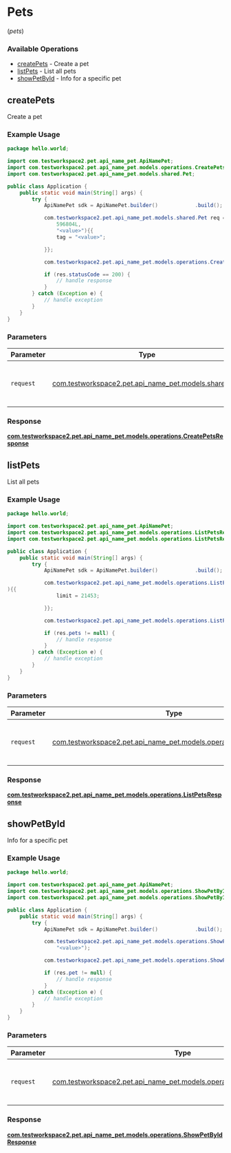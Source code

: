 # Pets
(*pets*)

### Available Operations

* [createPets](#createpets) - Create a pet
* [listPets](#listpets) - List all pets
* [showPetById](#showpetbyid) - Info for a specific pet

## createPets

Create a pet

### Example Usage

```java
package hello.world;

import com.testworkspace2.pet.api_name_pet.ApiNamePet;
import com.testworkspace2.pet.api_name_pet.models.operations.CreatePetsResponse;
import com.testworkspace2.pet.api_name_pet.models.shared.Pet;

public class Application {
    public static void main(String[] args) {
        try {
            ApiNamePet sdk = ApiNamePet.builder()            .build();

            com.testworkspace2.pet.api_name_pet.models.shared.Pet req = new Pet(
                596804L,
                "<value>"){{
                tag = "<value>";

            }};

            com.testworkspace2.pet.api_name_pet.models.operations.CreatePetsResponse res = sdk.pets.createPets(req);

            if (res.statusCode == 200) {
                // handle response
            }
        } catch (Exception e) {
            // handle exception
        }
    }
}
```

### Parameters

| Parameter                                                                           | Type                                                                                | Required                                                                            | Description                                                                         |
| ----------------------------------------------------------------------------------- | ----------------------------------------------------------------------------------- | ----------------------------------------------------------------------------------- | ----------------------------------------------------------------------------------- |
| `request`                                                                           | [com.testworkspace2.pet.api_name_pet.models.shared.Pet](../../models/shared/Pet.md) | :heavy_check_mark:                                                                  | The request object to use for the request.                                          |


### Response

**[com.testworkspace2.pet.api_name_pet.models.operations.CreatePetsResponse](../../models/operations/CreatePetsResponse.md)**


## listPets

List all pets

### Example Usage

```java
package hello.world;

import com.testworkspace2.pet.api_name_pet.ApiNamePet;
import com.testworkspace2.pet.api_name_pet.models.operations.ListPetsRequest;
import com.testworkspace2.pet.api_name_pet.models.operations.ListPetsResponse;

public class Application {
    public static void main(String[] args) {
        try {
            ApiNamePet sdk = ApiNamePet.builder()            .build();

            com.testworkspace2.pet.api_name_pet.models.operations.ListPetsRequest req = new ListPetsRequest(
){{
                limit = 21453;

            }};

            com.testworkspace2.pet.api_name_pet.models.operations.ListPetsResponse res = sdk.pets.listPets(req);

            if (res.pets != null) {
                // handle response
            }
        } catch (Exception e) {
            // handle exception
        }
    }
}
```

### Parameters

| Parameter                                                                                                           | Type                                                                                                                | Required                                                                                                            | Description                                                                                                         |
| ------------------------------------------------------------------------------------------------------------------- | ------------------------------------------------------------------------------------------------------------------- | ------------------------------------------------------------------------------------------------------------------- | ------------------------------------------------------------------------------------------------------------------- |
| `request`                                                                                                           | [com.testworkspace2.pet.api_name_pet.models.operations.ListPetsRequest](../../models/operations/ListPetsRequest.md) | :heavy_check_mark:                                                                                                  | The request object to use for the request.                                                                          |


### Response

**[com.testworkspace2.pet.api_name_pet.models.operations.ListPetsResponse](../../models/operations/ListPetsResponse.md)**


## showPetById

Info for a specific pet

### Example Usage

```java
package hello.world;

import com.testworkspace2.pet.api_name_pet.ApiNamePet;
import com.testworkspace2.pet.api_name_pet.models.operations.ShowPetByIdRequest;
import com.testworkspace2.pet.api_name_pet.models.operations.ShowPetByIdResponse;

public class Application {
    public static void main(String[] args) {
        try {
            ApiNamePet sdk = ApiNamePet.builder()            .build();

            com.testworkspace2.pet.api_name_pet.models.operations.ShowPetByIdRequest req = new ShowPetByIdRequest(
                "<value>");

            com.testworkspace2.pet.api_name_pet.models.operations.ShowPetByIdResponse res = sdk.pets.showPetById(req);

            if (res.pet != null) {
                // handle response
            }
        } catch (Exception e) {
            // handle exception
        }
    }
}
```

### Parameters

| Parameter                                                                                                                 | Type                                                                                                                      | Required                                                                                                                  | Description                                                                                                               |
| ------------------------------------------------------------------------------------------------------------------------- | ------------------------------------------------------------------------------------------------------------------------- | ------------------------------------------------------------------------------------------------------------------------- | ------------------------------------------------------------------------------------------------------------------------- |
| `request`                                                                                                                 | [com.testworkspace2.pet.api_name_pet.models.operations.ShowPetByIdRequest](../../models/operations/ShowPetByIdRequest.md) | :heavy_check_mark:                                                                                                        | The request object to use for the request.                                                                                |


### Response

**[com.testworkspace2.pet.api_name_pet.models.operations.ShowPetByIdResponse](../../models/operations/ShowPetByIdResponse.md)**

